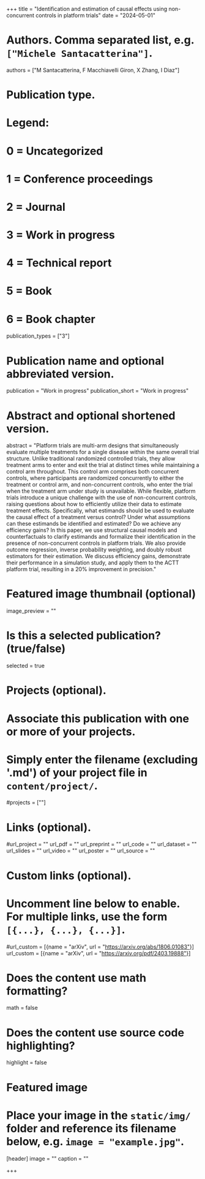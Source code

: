+++
title = "Identification and estimation of causal effects using non-concurrent controls in platform trials"
date = "2024-05-01"

# Authors. Comma separated list, e.g. `["Michele Santacatterina"]`.
authors = ["M Santacatterina, F Macchiavelli Giron, X Zhang, I Diaz"]

# Publication type.
# Legend:
# 0 = Uncategorized
# 1 = Conference proceedings
# 2 = Journal
# 3 = Work in progress
# 4 = Technical report
# 5 = Book
# 6 = Book chapter
publication_types = ["3"]

# Publication name and optional abbreviated version.
publication = "Work in progress"
publication_short = "Work in progress"

# Abstract and optional shortened version.
abstract = "Platform trials are multi-arm designs that simultaneously evaluate multiple treatments for a single disease within the same overall trial structure. Unlike traditional randomized controlled trials, they allow treatment arms to enter and exit the trial at distinct times while maintaining a control arm throughout. This control arm comprises both concurrent controls, where participants are randomized concurrently to either the treatment or control arm, and non-concurrent controls, who enter the trial when the treatment arm under study is unavailable. While flexible, platform trials introduce a unique challenge with the use of non-concurrent controls, raising questions about how to efficiently utilize their data to estimate treatment effects. Specifically, what estimands should be used to evaluate the causal effect of a treatment versus control? Under what assumptions can these estimands be identified and estimated? Do we achieve any efficiency gains? In this paper, we use structural causal models and counterfactuals to clarify estimands and formalize their identification in the presence of non-concurrent controls in platform trials. We also provide outcome regression, inverse probability weighting, and doubly robust estimators for their estimation. We discuss efficiency gains, demonstrate their performance in a simulation study, and apply them to the ACTT platform trial, resulting in a 20% improvement in precision."



# Featured image thumbnail (optional)
image_preview = ""

# Is this a selected publication? (true/false)
selected = true

# Projects (optional).
#   Associate this publication with one or more of your projects.
#   Simply enter the filename (excluding '.md') of your project file in `content/project/`.
#projects = [""]

# Links (optional).
#url_project = ""
url_pdf = ""
url_preprint = ""
url_code = ""
url_dataset = ""
url_slides = ""
url_video = ""
url_poster = ""
url_source = ""

# Custom links (optional).
#   Uncomment line below to enable. For multiple links, use the form `[{...}, {...}, {...}]`.
#url_custom = [{name = "arXiv", url = "https://arxiv.org/abs/1806.01083"}]
url_custom = [{name = "arXiv", url = "https://arxiv.org/pdf/2403.19888"}]

# Does the content use math formatting?
math = false

# Does the content use source code highlighting?
highlight = false

# Featured image
# Place your image in the `static/img/` folder and reference its filename below, e.g. `image = "example.jpg"`.
[header]
image = ""
caption = ""

+++



